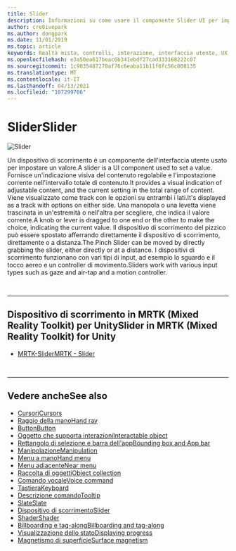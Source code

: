 ```yaml
---
title: Slider
description: Informazioni su come usare il componente Slider UI per impostare un valore spostando una manopola o una levetta in una traccia usando il Toolkit di realtà mista.
author: cre8ivepark
ms.author: dongpark
ms.date: 11/01/2019
ms.topic: article
keywords: Realtà mista, controlli, interazione, interfaccia utente, UX, auricolare realtà mista, auricolare di realtà mista di Windows, headset di realtà virtuale, HoloLens, dispositivo di scorrimento, MRTK, Toolkit realtà mista
ms.openlocfilehash: e3a50ea617beac6b341ebdf27cad333168222c07
ms.sourcegitcommit: 1c9035487270af76c6eaba11b11f6fc56c008135
ms.translationtype: MT
ms.contentlocale: it-IT
ms.lasthandoff: 04/13/2021
ms.locfileid: "107299706"
---
```

# <a name="slider"></a><span data-ttu-id="7ddd3-104">Slider</span><span class="sxs-lookup"><span data-stu-id="7ddd3-104">Slider</span></span>

![Slider](images/UX_Hero_Slider.jpg)

<span data-ttu-id="7ddd3-106">Un dispositivo di scorrimento è un componente dell'interfaccia utente usato per impostare un valore.</span><span class="sxs-lookup"><span data-stu-id="7ddd3-106">A slider is a UI component used to set a value.</span></span> <span data-ttu-id="7ddd3-107">Fornisce un'indicazione visiva del contenuto regolabile e l'impostazione corrente nell'intervallo totale di contenuto.</span><span class="sxs-lookup"><span data-stu-id="7ddd3-107">It provides a visual indication of adjustable content, and the current setting in the total range of content.</span></span> <span data-ttu-id="7ddd3-108">Viene visualizzato come track con le opzioni su entrambi i lati.</span><span class="sxs-lookup"><span data-stu-id="7ddd3-108">It's displayed as a track with options on either side.</span></span> <span data-ttu-id="7ddd3-109">Una manopola o una levetta viene trascinata in un'estremità o nell'altra per scegliere, che indica il valore corrente.</span><span class="sxs-lookup"><span data-stu-id="7ddd3-109">A knob or lever is dragged to one end or the other to make the choice, indicating the current value.</span></span> <span data-ttu-id="7ddd3-110">Il dispositivo di scorrimento del pizzico può essere spostato afferrando direttamente il dispositivo di scorrimento, direttamente o a distanza.</span><span class="sxs-lookup"><span data-stu-id="7ddd3-110">The Pinch Slider can be moved by directly grabbing the slider, either directly or at a distance.</span></span> <span data-ttu-id="7ddd3-111">I dispositivi di scorrimento funzionano con vari tipi di input, ad esempio lo sguardo e il tocco aereo e un controller di movimento.</span><span class="sxs-lookup"><span data-stu-id="7ddd3-111">Sliders work with various input types such as gaze and air-tap and a motion controller.</span></span>

<br>

---

## <a name="slider-in-mrtk-mixed-reality-toolkit-for-unity"></a><span data-ttu-id="7ddd3-112">Dispositivo di scorrimento in MRTK (Mixed Reality Toolkit) per Unity</span><span class="sxs-lookup"><span data-stu-id="7ddd3-112">Slider in MRTK (Mixed Reality Toolkit) for Unity</span></span>

* [<span data-ttu-id="7ddd3-113">MRTK-Slider</span><span class="sxs-lookup"><span data-stu-id="7ddd3-113">MRTK - Slider</span></span>](https://docs.microsoft.com/windows/mixed-reality/mrtk-unity/features/ux-building-blocks/sliders)

<br>

---

## <a name="see-also"></a><span data-ttu-id="7ddd3-114">Vedere anche</span><span class="sxs-lookup"><span data-stu-id="7ddd3-114">See also</span></span>

* [<span data-ttu-id="7ddd3-115">Cursori</span><span class="sxs-lookup"><span data-stu-id="7ddd3-115">Cursors</span></span>](cursors.md)
* [<span data-ttu-id="7ddd3-116">Raggio della mano</span><span class="sxs-lookup"><span data-stu-id="7ddd3-116">Hand ray</span></span>](point-and-commit.md)
* [<span data-ttu-id="7ddd3-117">Button</span><span class="sxs-lookup"><span data-stu-id="7ddd3-117">Button</span></span>](button.md)
* [<span data-ttu-id="7ddd3-118">Oggetto che supporta interazioni</span><span class="sxs-lookup"><span data-stu-id="7ddd3-118">Interactable object</span></span>](interactable-object.md)
* [<span data-ttu-id="7ddd3-119">Rettangolo di selezione e barra dell'app</span><span class="sxs-lookup"><span data-stu-id="7ddd3-119">Bounding box and App bar</span></span>](app-bar-and-bounding-box.md)
* [<span data-ttu-id="7ddd3-120">Manipolazione</span><span class="sxs-lookup"><span data-stu-id="7ddd3-120">Manipulation</span></span>](direct-manipulation.md)
* [<span data-ttu-id="7ddd3-121">Menu a mano</span><span class="sxs-lookup"><span data-stu-id="7ddd3-121">Hand menu</span></span>](hand-menu.md)
* [<span data-ttu-id="7ddd3-122">Menu adiacente</span><span class="sxs-lookup"><span data-stu-id="7ddd3-122">Near menu</span></span>](near-menu.md)
* [<span data-ttu-id="7ddd3-123">Raccolta di oggetti</span><span class="sxs-lookup"><span data-stu-id="7ddd3-123">Object collection</span></span>](object-collection.md)
* [<span data-ttu-id="7ddd3-124">Comando vocale</span><span class="sxs-lookup"><span data-stu-id="7ddd3-124">Voice command</span></span>](voice-input.md)
* [<span data-ttu-id="7ddd3-125">Tastiera</span><span class="sxs-lookup"><span data-stu-id="7ddd3-125">Keyboard</span></span>](keyboard.md)
* [<span data-ttu-id="7ddd3-126">Descrizione comando</span><span class="sxs-lookup"><span data-stu-id="7ddd3-126">Tooltip</span></span>](tooltip.md)
* [<span data-ttu-id="7ddd3-127">Slate</span><span class="sxs-lookup"><span data-stu-id="7ddd3-127">Slate</span></span>](slate.md)
* [<span data-ttu-id="7ddd3-128">Dispositivo di scorrimento</span><span class="sxs-lookup"><span data-stu-id="7ddd3-128">Slider</span></span>](slider.md)
* [<span data-ttu-id="7ddd3-129">Shader</span><span class="sxs-lookup"><span data-stu-id="7ddd3-129">Shader</span></span>](shader.md)
* [<span data-ttu-id="7ddd3-130">Billboarding e tag-along</span><span class="sxs-lookup"><span data-stu-id="7ddd3-130">Billboarding and tag-along</span></span>](billboarding-and-tag-along.md)
* [<span data-ttu-id="7ddd3-131">Visualizzazione dello stato</span><span class="sxs-lookup"><span data-stu-id="7ddd3-131">Displaying progress</span></span>](progress.md)
* [<span data-ttu-id="7ddd3-132">Magnetismo di superficie</span><span class="sxs-lookup"><span data-stu-id="7ddd3-132">Surface magnetism</span></span>](surface-magnetism.md)
